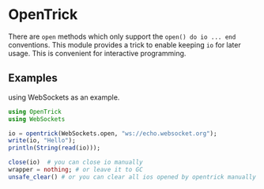 # OpenTrick

There are  `open` methods which only support the `open() do io ... end` conventions. This module provides a trick to enable  keeping `io` for later usage. This is convenient for interactive programming.

## Examples

using WebSockets as an example.

```julia
using OpenTrick
using WebSockets

io = opentrick(WebSockets.open, "ws://echo.websocket.org");
write(io, "Hello");
println(String(read(io)));

close(io)  # you can close io manually
wrapper = nothing; # or leave it to GC
unsafe_clear() # or you can clear all ios opened by opentrick manually
```



